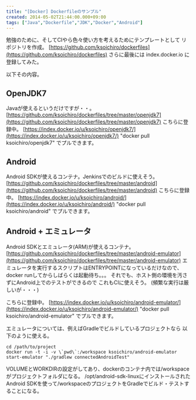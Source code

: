```yaml
---
title: "[Docker] Dockerfileのサンプル"
created: 2014-05-02T21:44:00.000+09:00
tags: ["Java","Dockerfile","JDK","Docker","Android"]
---
```

勉強のために、そしてCIやら色々使い方を考えるためにテンプレートとして
リポジトリを作成。
[https://github.com/ksoichiro/dockerfiles](https://github.com/ksoichiro/dockerfiles)
さらに最後には index.docker.io に登録してみた。

以下その内容。

## OpenJDK7

Javaが使えるというだけですが・・。
[https://github.com/ksoichiro/dockerfiles/tree/master/openjdk7](https://github.com/ksoichiro/dockerfiles/tree/master/openjdk7)
こちらに登録中。
[https://index.docker.io/u/ksoichiro/openjdk7/](https://index.docker.io/u/ksoichiro/openjdk7/)
"docker pull ksoichiro/openjdk7" でプルできます。

## Android

Android SDKが使えるコンテナ。Jenkinsでのビルドに使えそう。
[https://github.com/ksoichiro/dockerfiles/tree/master/android](https://github.com/ksoichiro/dockerfiles/tree/master/android)
こちらに登録中。
[https://index.docker.io/u/ksoichiro/android/](https://index.docker.io/u/ksoichiro/android/)
"docker pull ksoichiro/android" でプルできます。

## Android + エミュレータ

Android SDKとエミュレータ(ARM)が使えるコンテナ。
[https://github.com/ksoichiro/dockerfiles/tree/master/android-emulator](https://github.com/ksoichiro/dockerfiles/tree/master/android-emulator)
エミュレータを実行するスクリプトはENTRYPOINTになっているだけなので、
docker runしてからしばらくは起動待ち。。。
それでも、ホスト側の環境を汚さずにAndroid上でのテストができるので
これもCIに使えそう。
(頻繁な実行は厳しいが・・・)

こちらに登録中。
[https://index.docker.io/u/ksoichiro/android-emulator/](https://index.docker.io/u/ksoichiro/android-emulator/)
"docker pull ksoichiro/android-emulator" でプルできます。

エミュレータについては、例えばGradleでビルドしているプロジェクトなら
以下のように使える。

```
cd /path/to/project
docker run -t -i -v \`pwd\`:/workspace ksoichiro/android-emulator start-emulator "./gradlew connectedAndroidTest"
```

VOLUMEとWORKDIRの設定がしてあり、dockerのコンテナ内では/workspaceがプロジェクトフォルダになる。
/opt/android-sdk-linuxにインストールされたAndroid SDKを使って/workspaceのプロジェクトをGradleでビルド・テストすることになる。
